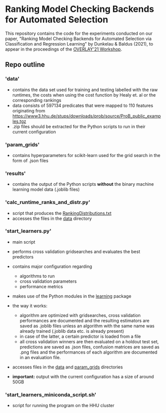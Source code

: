 # Ranking Model Checking Backends for Automated Selection

This repository contains the code for the experiments conducted on our paper,
"Ranking Model Checking Backends for Automated Selection via Classification and Regression Learning" by Dunkelau & Baldus (2021),
to appear in the proceedings of the [OVERLAY'21 Workshop](https://overlay.uniud.it/workshop/2021/).

## Repo outline

### 'data'
- contains the data set used for training and testing labelled with the raw runtimes, the costs when using the cost function by Healy et. al or the corresponding rankings
- data consists of 597134 predicates that were mapped to 110 features originating from <https://www3.hhu.de/stups/downloads/prob/source/ProB_public_examples.tgz>
- .zip files should be extracted for the Python scripts to run in their current configuration

### 'param_grids'
- contains hyperparameters for scikit-learn used for the grid search in the form of .json files

### 'results'
- contains the output of the Python scripts **without** the binary machine learning model data (.joblib files)

### 'calc_runtime_ranks_and_distr.py'
- script that produces the [RankingDistributions.txt](https://gitlab.cs.uni-duesseldorf.de/baldus/backend-selection-for-prob-based-on-ranked-runtime-predictions/-/blob/master/results/RankingDistributions.txt)
- accesses the files in the [data](https://gitlab.cs.uni-duesseldorf.de/baldus/backend-selection-for-prob-based-on-ranked-runtime-predictions/-/tree/master/data) directory

### 'start_learners.py'
- main script 
- performs cross validation gridsearches and evaluates the best predictors
- contains major configuration regarding
  - algorithms to run
  - cross validation parameters
  - performance metrics
- makes use of the Python modules in the [learning](https://gitlab.cs.uni-duesseldorf.de/baldus/backend-selection-for-prob-based-on-ranked-runtime-predictions/-/tree/master/learning) package
- the way it works:
  - algorithm are optimized with gridsearches, cross validation performances are documented and the resulting estimators are saved as .joblib files unless an algorithm with the same name was already trained (.joblib data etc. is already present)
  - in case of the latter, a certain predictor is loaded from a file
  - all cross validation winners are then evaluated on a holdout test set, predictions are saved as .json files, confusion matrices are saved as .png files and the performances of each algorithm are documented in an evaluation file.
  
- accesses files in the [data](https://gitlab.cs.uni-duesseldorf.de/baldus/backend-selection-for-prob-based-on-ranked-runtime-predictions/-/tree/master/data) and [param_grids](https://gitlab.cs.uni-duesseldorf.de/baldus/backend-selection-for-prob-based-on-ranked-runtime-predictions/-/tree/master/data) directories 
- **important:** output with the current configuration has a size of around 50GB

### 'start_learners_miniconda_script.sh'
- script for running the program on the HHU cluster

